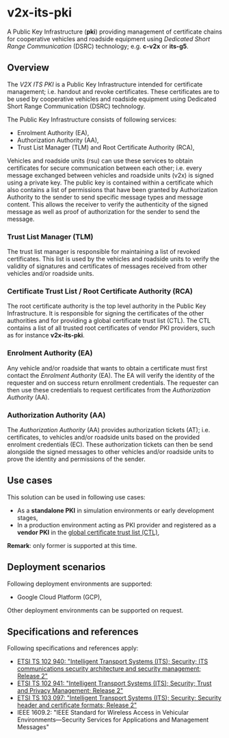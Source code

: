 # v2x-its-pki

A Public Key Infrastructure (**pki**) providing management of certificate chains for cooperative vehicles and roadside equipment using _Dedicated Short Range Communication_ (DSRC) technology; e.g. **c-v2x** or **its-g5**.

## Overview

The _V2X ITS PKI_ is a Public Key Infrastructure intended for certificate management; i.e. handout and revoke certificates. These certificates are to be used by cooperative vehicles and roadside equipment using Dedicated Short Range Communication (DSRC) technology.

The Public Key Infrastructure consists of following services:

- Enrolment Authority (EA),
- Authorization Authority (AA),
- Trust List Manager (TLM) and Root Certificate Authority (RCA),

Vehicles and roadside units (rsu) can use these services to obtain certificates for secure communication between each other; i.e. every message exchanged between vehicles and roadside units (v2x) is signed using a private key. The public key is contained within a certificate which also contains a list of permissions that have been granted by Authorization Authority to the sender to send specific message types and message content. This allows the receiver to verify the authenticity of the signed message as well as proof of authorization for the sender to send the message.

### Trust List Manager (TLM)

The trust list manager is responsible for maintaining a list of revoked certificates. This list is used by the vehicles and roadside units to verify the validity of signatures and certificates of messages received from other vehicles and/or roadside units.

### Certificate Trust List / Root Certificate Authority (RCA)

The root certificate authority is the top level authority in the Public Key Infrastructure. It is responsible for signing the certificates of the other authorities and for providing a global certificate trust list (CTL). The CTL contains a list of all trusted root certificates of vendor PKI providers, such as for instance **v2x-its-pki**.

### Enrolment Authority (EA)

Any vehicle and/or roadside that wants to obtain a certificate must first contact the _Enrolment Authority_ (EA). The EA will verify the identity of the requester and on success return enrollment credentials. The requester can then use these credentials to request certificates from the _Authorization Authority_ (AA).

### Authorization Authority (AA)

The _Authorization Authority_ (AA) provides authorization tickets (AT); i.e. certificates, to vehicles and/or roadside units based on the provided enrolment credentials (EC). These authorization tickets can then be send alongside the signed messages to other vehicles and/or roadside units to prove the identity and permissions of the sender.

## Use cases

This solution can be used in following use cases:

- As a **standalone PKI** in simulation environments or early development stages,
- In a production environment acting as PKI provider and registered as a **vendor PKI** in the [global certificate trust list (CTL)](https://cpoc.jrc.ec.europa.eu/),

**Remark**: only former is supported at this time.

## Deployment scenarios

Following deployment environments are supported:

- Google Cloud Platform (GCP),

Other deployment environments can be supported on request.

## Specifications and references

Following specifications and references apply:

- [ETSI TS 102 940: "Intelligent Transport Systems (ITS); Security; ITS communications security architecture and security management; Release 2"](https://www.etsi.org/deliver/etsi_ts/102900_102999/102940/02.01.01_60/ts_102940v020101p.pdf)
- [ETSI TS 102 941: "Intelligent Transport Systems (ITS); Security; Trust and Privacy Management; Release 2"](https://www.etsi.org/deliver/etsi_ts/102900_102999/102941/02.02.01_60/ts_102941v020201p.pdf)
- [ETSI TS 103 097: "Intelligent Transport Systems (ITS); Security; Security header and certificate formats; Release 2"](https://www.etsi.org/deliver/etsi_ts/103000_103099/103097/02.01.01_60/ts_103097v020101p.pdf)
- IEEE 1609.2: "IEEE Standard for Wireless Access in Vehicular Environments—Security Services for Applications and Management Messages"
